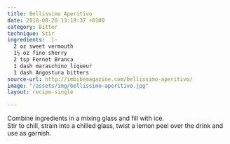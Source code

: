 ```yaml
---
title: Bellissimo Aperitivo
date: 2018-08-20 13:19:37 +0100
category: Bitter
technique: Stir
ingredients:  |-
  2 oz sweet vermouth
  1½ oz fino sherry
  2 tsp Fernet Branca
  1 dash maraschino liqueur
  1 dash Angostura bitters
source-url: http://imbibemagazine.com/bellissimo-aperitivo/
image: "/assets/img/bellissimo-aperitivo.jpg"
layout: recipe-single

---
```

Combine ingredients in a mixing glass and fill with ice.  
Stir to chill, strain into a chilled glass, twist a lemon peel over the drink and use as garnish.
